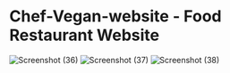 # Chef-Vegan-website - Food Restaurant Website
![Screenshot (36)](https://user-images.githubusercontent.com/100995198/217016057-4919f014-baad-43e6-ad52-23d0c56ffdc6.png)
![Screenshot (37)](https://user-images.githubusercontent.com/100995198/217016115-32ad83f9-a340-4ec9-9e58-9b4ce7004e03.png)
![Screenshot (38)](https://user-images.githubusercontent.com/100995198/217016110-8e871311-85e3-438e-8d1d-dc256837cb7f.png)
